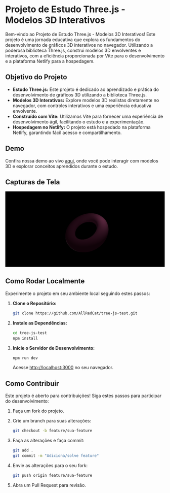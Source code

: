 # Projeto de Estudo Three.js - Modelos 3D Interativos

Bem-vindo ao Projeto de Estudo Three.js - Modelos 3D Interativos! Este projeto é uma jornada educativa que explora os fundamentos do desenvolvimento de gráficos 3D interativos no navegador. Utilizando a poderosa biblioteca Three.js, construi modelos 3D envolventes e interativos, com a eficiência proporcionada por Vite para o desenvolvimento e a plataforma Netlify para a hospedagem.

## Objetivo do Projeto

- **Estudo Three.js:** Este projeto é dedicado ao aprendizado e prática do desenvolvimento de gráficos 3D utilizando a biblioteca Three.js.
- **Modelos 3D Interativos:** Explore modelos 3D realistas diretamente no navegador, com controles interativos e uma experiência educativa envolvente.
- **Construído com Vite:** Utilizamos Vite para fornecer uma experiência de desenvolvimento ágil, facilitando o estudo e a experimentação.
- **Hospedagem no Netlify:** O projeto está hospedado na plataforma Netlify, garantindo fácil acesso e compartilhamento.

## Demo

Confira nossa demo ao vivo [aqui](https://main--zingy-granita-25aa17.netlify.app/), onde você pode interagir com modelos 3D e explorar conceitos aprendidos durante o estudo.

## Capturas de Tela

![Captura de Tela 1](./public/Screenshot%202024-01-11%20at%2000-53-33%20Vite%20App.png)

## Como Rodar Localmente

Experimente o projeto em seu ambiente local seguindo estes passos:

1. **Clone o Repositório:**

    ```bash
    git clone https://github.com/AllRedCat/tree-js-test.git
    ```

2. **Instale as Dependências:**

    ```bash
    cd tree-js-test
    npm install
    ```

3. **Inicie o Servidor de Desenvolvimento:**

    ```bash
    npm run dev
    ```

    Acesse [http://localhost:3000](http://localhost:3000) no seu navegador.

## Como Contribuir

Este projeto é aberto para contribuições! Siga estes passos para participar do desenvolvimento:

1. Faça um fork do projeto.
2. Crie um branch para suas alterações:

    ```bash
    git checkout -b feature/sua-feature
    ```

3. Faça as alterações e faça commit:

    ```bash
    git add .
    git commit -m "Adiciona/solve feature"
    ```

4. Envie as alterações para o seu fork:

    ```bash
    git push origin feature/sua-feature
    ```

5. Abra um Pull Request para revisão.
